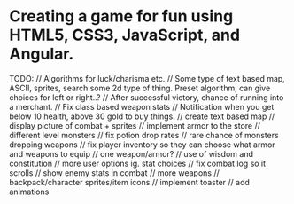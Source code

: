 # Creating a game for fun using HTML5, CSS3, JavaScript, and Angular.

TODO:
  // Algorithms for luck/charisma etc.
  // Some type of text based map, ASCII, sprites, search some 2d type of thing. Preset algorithm, can give choices for left or right..?
  // After successful victory, chance of running into a merchant.
  // Fix class based weapon stats
  // Notification when you get below 10 health, above 30 gold to buy things.
  // create text based map
  // display picture of combat + sprites
  // implement armor to the store
  // different level monsters
  // fix potion drop rates
  // rare chance of monsters dropping weapons
  // fix player inventory so they can choose what armor and weapons to equip
  // one weapon/armor?
  // use of wisdom and constitution
  // more user options ig. stat choices
  // fix combat log so it scrolls
  // show enemy stats in combat
  // more weapons
  // backpack/character sprites/item icons
  // implement toaster
  // add animations
